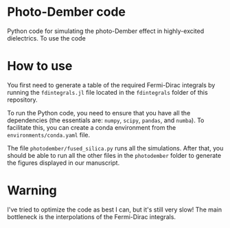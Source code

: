 # Photo-Dember code

Python code for simulating the photo-Dember effect in highly-excited dielectrics. To use the code

# How to use

You first need to generate a table of the required Fermi-Dirac integrals by running the `fdintegrals.jl` file located in the `fdintegrals` folder of this repository.

To run the Python code, you need to ensure that you have all the dependencies (the essentials are: `numpy`, `scipy`, `pandas`, and `numba`). To facilitate this, you can create a conda environment from the `environments/conda.yaml` file.

The file `photodember/fused_silica.py` runs all the simulations. After that, you should be able to run all the other files in the `photodember` folder to generate the figures displayed in our manuscript.

# Warning

I've tried to optimize the code as best I can, but it's still very slow! The main bottleneck is the interpolations of the Fermi-Dirac integrals.